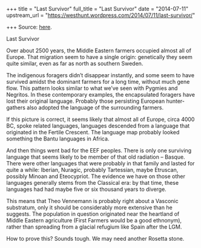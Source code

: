 +++
title = "Last Survivor"
full_title = "Last Survivor"
date = "2014-07-11"
upstream_url = "https://westhunt.wordpress.com/2014/07/11/last-survivor/"

+++
Source: [here](https://westhunt.wordpress.com/2014/07/11/last-survivor/).

Last Survivor

Over about 2500 years, the Middle Eastern farmers occupied almost all of
Europe. That migration seem to have a single origin: genetically they
seem quite similar, even as far as north as southern Sweden.

The indigenous foragers didn’t disappear instantly, and some seem to
have survived amidst the dominant farmers for a long time, without much
gene flow. This pattern looks similar to what we’ve seen with Pygmies
and Negritos. In these contemporary examples, the encapsulated foragers
have lost their original language. Probably those persisting European
hunter-gathers also adopted the language of the surrounding farmers.

If this picture is correct, it seems likely that almost all of Europe,
circa 4000 BC, spoke related languages, languages descended from a
language that originated in the Fertile Crescent. The language map
probably looked something the Bantu languages in Africa.

And then things went bad for the EEF peoples. There is only one
surviving language that seems likely to be member of that old radiation
– Basque. There were other languages that were probably in that family
and lasted for quite a while: Iberian, Nuragic, probably Tartessian,
maybe Etruscan, possibly Minoan and Eteocypriot. The evidence we have
on those other languages generally stems from the Classical era: by that
time, these languages had had maybe five or six thousand years to
diverge.

This means that Theo Vennemann is probably right about a Vasconic
substratum, only it should be considerably more extensive than he
suggests. The population in question originated near the heartland of
Middle Eastern agriculture (First Farmers would be a good ethnonym),
rather than spreading from a glacial refugium like Spain after the LGM.

How to prove this? Sounds tough. We may need another Rosetta stone.









